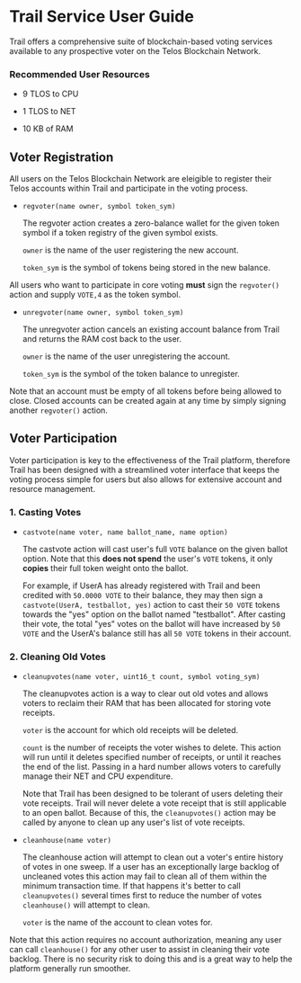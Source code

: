 # Trail Service User Guide

Trail offers a comprehensive suite of blockchain-based voting services available to any prospective voter on the Telos Blockchain Network.

### Recommended User Resources

* 9 TLOS to CPU

* 1 TLOS to NET

* 10 KB of RAM

## Voter Registration

All users on the Telos Blockchain Network are eleigible to register their Telos accounts within Trail and participate in the voting process.

* `regvoter(name owner, symbol token_sym)`

    The regvoter action creates a zero-balance wallet for the given token symbol if a token registry of the given symbol exists.

    `owner` is the name of the user registering the new account.

    `token_sym` is the symbol of tokens being stored in the new balance.

All users who want to participate in core voting **must** sign the  `regvoter()` action and supply `VOTE,4` as the token symbol.

* `unregvoter(name owner, symbol token_sym)`

    The unregvoter action cancels an existing account balance from Trail and returns the RAM cost back to the user.

    `owner` is the name of the user unregistering the account.

    `token_sym` is the symbol of the token balance to unregister.

Note that an account must be empty of all tokens before being allowed to close. Closed accounts can be created again at any time by simply signing another `regvoter()` action.

## Voter Participation

Voter participation is key to the effectiveness of the Trail platform, therefore Trail has been designed with a streamlined voter interface that keeps the voting process simple for users but also allows for extensive account and resource management.

### 1. Casting Votes

* `castvote(name voter, name ballot_name, name option)`

    The castvote action will cast user's full `VOTE` balance on the given ballot option. Note that this **does not spend** the user's `VOTE` tokens, it only **copies** their full token weight onto the ballot.

    For example, if UserA has already registered with Trail and been credited with `50.0000 VOTE` to their balance, they may then sign a `castvote(UserA, testballot, yes)` action to cast their `50 VOTE` tokens towards the "yes" option on the ballot named "testballot". After casting their vote, the total "yes" votes on the ballot will have increased by `50 VOTE` and the UserA's balance still has all `50 VOTE` tokens in their account.

### 2. Cleaning Old Votes

* `cleanupvotes(name voter, uint16_t count, symbol voting_sym)`

    The cleanupvotes action is a way to clear out old votes and allows voters to reclaim their RAM that has been allocated for storing vote receipts.

    `voter` is the account for which old receipts will be deleted.

    `count` is the number of receipts the voter wishes to delete. This action will run until it deletes specified number of receipts, or until it reaches the end of the list. Passing in a hard number allows voters to carefully manage their NET and CPU expenditure.

    Note that Trail has been designed to be tolerant of users deleting their vote receipts. Trail will never delete a vote receipt that is still applicable to an open ballot. Because of this, the `cleanupvotes()` action may be called by anyone to clean up any user's list of vote receipts.

* `cleanhouse(name voter)`

    The cleanhouse action will attempt to clean out a voter's entire history of votes in one sweep. If a user has an exceptionally large backlog of uncleaned votes this action may fail to clean all of them within the minimum transaction time. If that happens it's better to call `cleanupvotes()` several times first to reduce the number of votes `cleanhouse()` will attempt to clean. 

    `voter` is the name of the account to clean votes for.

Note that this action requires no account authorization, meaning any user can call `cleanhouse()` for any other user to assist in cleaning their vote backlog. There is no security risk to doing this and is a great way to help the platform generally run smoother.